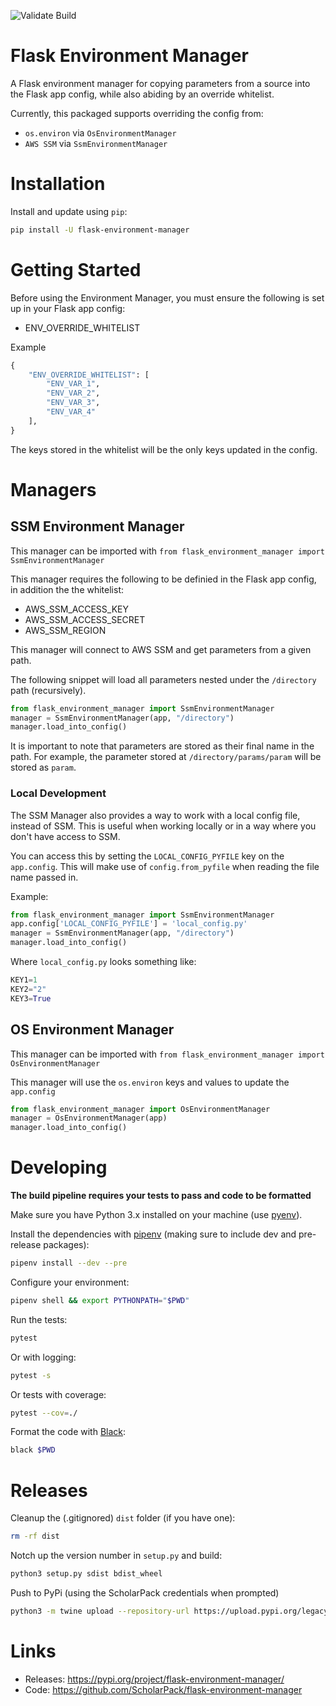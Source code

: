 ![Validate Build](https://github.com/ScholarPack/flask-environment-manager/workflows/Validate%20Build/badge.svg)

# Flask Environment Manager

A Flask environment manager for copying parameters from a source into the Flask app config, while also abiding by an override whitelist.

Currently, this packaged supports overriding the config from:
- `os.environ` via `OsEnvironmentManager`
- `AWS SSM` via `SsmEnvironmentManager`

# Installation
Install and update using `pip`:

```bash 
pip install -U flask-environment-manager
```

# Getting Started

Before using the Environment Manager, you must ensure the following is set up in your Flask app config:

- ENV_OVERRIDE_WHITELIST

Example
```python
{
    "ENV_OVERRIDE_WHITELIST": [
        "ENV_VAR_1",
        "ENV_VAR_2",
        "ENV_VAR_3",
        "ENV_VAR_4"
    ],
}
```

The keys stored in the whitelist will be the only keys updated in the config.

# Managers

## SSM Environment Manager

This manager can be imported with `from flask_environment_manager import SsmEnvironmentManager`

This manager requires the following to be definied in the Flask app config, in addition the the whitelist:

- AWS_SSM_ACCESS_KEY
- AWS_SSM_ACCESS_SECRET
- AWS_SSM_REGION

This manager will connect to AWS SSM and get parameters from a given path.

The following snippet will load all parameters nested under the `/directory` path (recursively).

```python
from flask_environment_manager import SsmEnvironmentManager
manager = SsmEnvironmentManager(app, "/directory")
manager.load_into_config()
```

It is important to note that parameters are stored as their final name in the path. For example, the parameter stored at `/directory/params/param` will be stored as `param`.

### Local Development
The SSM Manager also provides a way to work with a local config file, instead of SSM. This is useful when
working locally or in a way where you don't have access to SSM.

You can access this by setting the `LOCAL_CONFIG_PYFILE` key on the `app.config`. This will make use of `config.from_pyfile` when reading the file name passed in.

Example:
```python
from flask_environment_manager import SsmEnvironmentManager
app.config['LOCAL_CONFIG_PYFILE'] = 'local_config.py'
manager = SsmEnvironmentManager(app, "/directory")
manager.load_into_config()
```

Where `local_config.py` looks something like:
```python
KEY1=1
KEY2="2"
KEY3=True
```

## OS Environment Manager

This manager can be imported with `from flask_environment_manager import OsEnvironmentManager`

This manager will use the `os.environ` keys and values to update the `app.config`

```python
from flask_environment_manager import OsEnvironmentManager
manager = OsEnvironmentManager(app)
manager.load_into_config()
```

# Developing
__The build pipeline requires your tests to pass and code to be formatted__

Make sure you have Python 3.x installed on your machine (use [pyenv](https://github.com/pyenv/pyenv)).

Install the dependencies with [pipenv](https://github.com/pypa/pipenv) (making sure to include dev and pre-release packages):

```bash
pipenv install --dev --pre
```

Configure your environment:

```bash
pipenv shell && export PYTHONPATH="$PWD"
```

Run the tests:

```bash
pytest
```

Or with logging:

```bash
pytest -s
```

Or tests with coverage:

```bash
pytest --cov=./
```

Format the code with [Black](https://github.com/psf/black):

```bash
black $PWD
```

# Releases
Cleanup the (.gitignored) `dist` folder (if you have one):

```bash
rm -rf dist
```

Notch up the version number in `setup.py` and build:

```bash
python3 setup.py sdist bdist_wheel
```

Push to PyPi (using the ScholarPack credentials when prompted)

```bash
python3 -m twine upload --repository-url https://upload.pypi.org/legacy/ dist/*
```

# Links
* Releases: https://pypi.org/project/flask-environment-manager/
* Code: https://github.com/ScholarPack/flask-environment-manager
